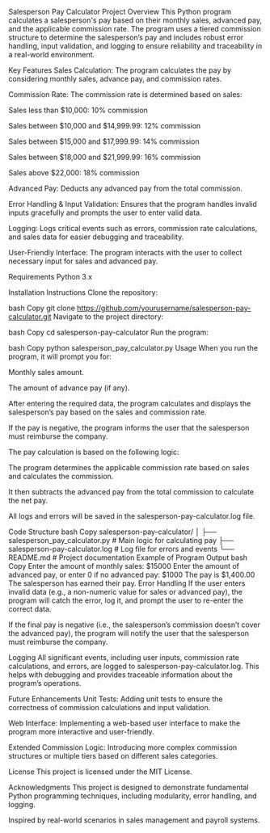 Salesperson Pay Calculator
Project Overview
This Python program calculates a salesperson's pay based on their monthly sales, advanced pay, and the applicable commission rate. The program uses a tiered commission structure to determine the salesperson’s pay and includes robust error handling, input validation, and logging to ensure reliability and traceability in a real-world environment.

Key Features
Sales Calculation: The program calculates the pay by considering monthly sales, advance pay, and commission rates.

Commission Rate: The commission rate is determined based on sales:

Sales less than $10,000: 10% commission

Sales between $10,000 and $14,999.99: 12% commission

Sales between $15,000 and $17,999.99: 14% commission

Sales between $18,000 and $21,999.99: 16% commission

Sales above $22,000: 18% commission

Advanced Pay: Deducts any advanced pay from the total commission.

Error Handling & Input Validation: Ensures that the program handles invalid inputs gracefully and prompts the user to enter valid data.

Logging: Logs critical events such as errors, commission rate calculations, and sales data for easier debugging and traceability.

User-Friendly Interface: The program interacts with the user to collect necessary input for sales and advanced pay.

Requirements
Python 3.x

Installation Instructions
Clone the repository:

bash
Copy
git clone https://github.com/yourusername/salesperson-pay-calculator.git
Navigate to the project directory:

bash
Copy
cd salesperson-pay-calculator
Run the program:

bash
Copy
python salesperson_pay_calculator.py
Usage
When you run the program, it will prompt you for:

Monthly sales amount.

The amount of advance pay (if any).

After entering the required data, the program calculates and displays the salesperson’s pay based on the sales and commission rate.

If the pay is negative, the program informs the user that the salesperson must reimburse the company.

The pay calculation is based on the following logic:

The program determines the applicable commission rate based on sales and calculates the commission.

It then subtracts the advanced pay from the total commission to calculate the net pay.

All logs and errors will be saved in the salesperson-pay-calculator.log file.

Code Structure
bash
Copy
salesperson-pay-calculator/
│
├── salesperson_pay_calculator.py  # Main logic for calculating pay
├── salesperson-pay-calculator.log  # Log file for errors and events
└── README.md                     # Project documentation
Example of Program Output
bash
Copy
Enter the amount of monthly sales: $15000
Enter the amount of advanced pay, or enter 0 if no advanced pay: $1000
The pay is $1,400.00
The salesperson has earned their pay.
Error Handling
If the user enters invalid data (e.g., a non-numeric value for sales or advanced pay), the program will catch the error, log it, and prompt the user to re-enter the correct data.

If the final pay is negative (i.e., the salesperson’s commission doesn’t cover the advanced pay), the program will notify the user that the salesperson must reimburse the company.

Logging
All significant events, including user inputs, commission rate calculations, and errors, are logged to salesperson-pay-calculator.log. This helps with debugging and provides traceable information about the program’s operations.

Future Enhancements
Unit Tests: Adding unit tests to ensure the correctness of commission calculations and input validation.

Web Interface: Implementing a web-based user interface to make the program more interactive and user-friendly.

Extended Commission Logic: Introducing more complex commission structures or multiple tiers based on different sales categories.

License
This project is licensed under the MIT License.

Acknowledgments
This project is designed to demonstrate fundamental Python programming techniques, including modularity, error handling, and logging.

Inspired by real-world scenarios in sales management and payroll systems.

